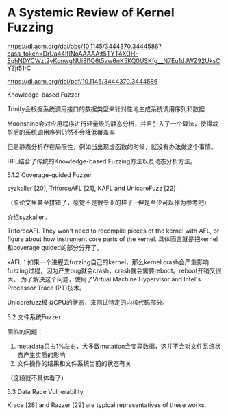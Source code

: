# A Systemic Review of Kernel Fuzzing

https://dl.acm.org/doi/abs/10.1145/3444370.3444586?casa_token=DrUa44IfINoAAAAA:t5TYT4XOH-EqhNDYCWzt2yKonwgNUi8l1Q6t5vw6nK5KQ0USKfg__N7Eu1dJWZ92UksCYZjt51rC

https://dl.acm.org/doi/pdf/10.1145/3444370.3444586


Knowledge-based Fuzzer

Trinity会根据系统调用接口的数据类型来针对性地生成系统调用序列和数据

Moonshine会对应用程序进行轻量级的静态分析，并且引入了一个算法，使得裁剪后的系统调用序列仍然不会降低覆盖率

但是静态分析存在局限性，例如当出现虚函数的时候，就没有办法做这个事情。

HFL结合了传统的Knowledge-based Fuzzing方法以及动态分析方法。

5.1.2  Coverage-guided Fuzzer

syzkaller [20], TriforceAFL [21], KAFL and UnicoreFuzz [22]

（原论文里甚至拼错了，感觉不是很专业的样子···但是至少可以作为参考吧）

介绍syzkaller。

TriforceAFL  They won't need to recompile pieces of the kernel with AFL, or figure about how instrument core parts of the kernel. 具体而言就是把kernel和coverage guided的部分分开了。

kAFL：如果一个进程去fuzzing自己的kernel，那么kernel crash会严重影响fuzzing过程，因为产生bug就会crash，crash就会需要reboot。reboot开销又很大。
为了解决这个问题，使用了Virtual Machine Hypervisor and Intel's Processor Trace (PT)技术。

Unicorefuzz模拟CPU的状态，来测试特定的内核代码部分。


5.2 文件系统Fuzzer

面临的问题：

1. metadata只占1%左右，大多数mutation会变异数据，这并不会对文件系统状态产生实质的影响
2. 文件操作的结果和文件系统当前的状态有关

（这段就不具体看了）


5.3 Data Race Vulnerability

Krace [28] and Razzer [29] are typical representatives of these works.

